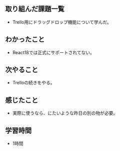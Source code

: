 ## 取り組んだ課題一覧
- Trello用にドラッグドロップ機能について学んだ。

## わかったこと
- React18では正式にサポートされてない。

## 次やること
- Trelloの続きをやる。

## 感じたこと
- 実際に使うなら、にたいような昨日の別の物が必要。

## 学習時間
- 1時間